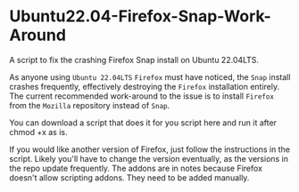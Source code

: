# Ubuntu22.04-Firefox-Snap-Work-Around
A script to fix the crashing Firefox Snap install on Ubuntu 22.04LTS.

As anyone using `Ubuntu 22.04LTS` `Firefox` must have noticed, the `Snap` install crashes frequently, effectively destroying the `Firefox` installation entirely. The current recommended work-around to the issue is to install `Firefox` from the `Mozilla` repository instead of `Snap`. 

You can download a script that does it for you script here and run it after chmod +x as is. 

If you would like another version of Firefox, just follow the instructions in the script. Likely you'll have to change the version eventually, as the versions in the repo update frequently. The addons are in notes because Firefox doesn't allow scripting addons. They need to be added manually.
